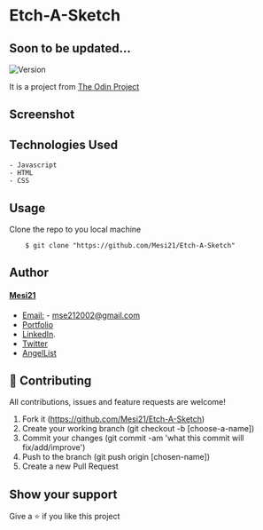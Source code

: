 # Etch-A-Sketch

## Soon to be updated...

<img alt="Version" src="https://img.shields.io/badge/version-1.0.0-blue.svg?cacheSeconds=2592000" />

It is a project from [The Odin Project](https://www.theodinproject.com/lessons/etch-a-sketch-project)

## Screenshot


## Technologies Used
    - Javascript
    - HTML
    - CSS

## Usage

Clone the repo to you local machine
```
    $ git clone "https://github.com/Mesi21/Etch-A-Sketch" 
```

## Author

#### [Mesi21](https://github.com/Mesi21)
  - [Email:](mailto:mse212002@gmail.com) - mse212002@gmail.com
  - [Portfolio]()
  - [LinkedIn](https://www.linkedin.com/in/emesemesimolnar/).  
  - [Twitter](https://twitter.com/buksimesi21) 
  - [AngelList]()

## 🤝 Contributing
All contributions, issues and feature requests are welcome!

1. Fork it (https://github.com/Mesi21/Etch-A-Sketch)
2. Create your working branch (git checkout -b [choose-a-name])
3. Commit your changes (git commit -am 'what this commit will fix/add/improve')
4. Push to the branch (git push origin [chosen-name])
5. Create a new Pull Request

## Show your support
Give a ⭐️ if you like this project